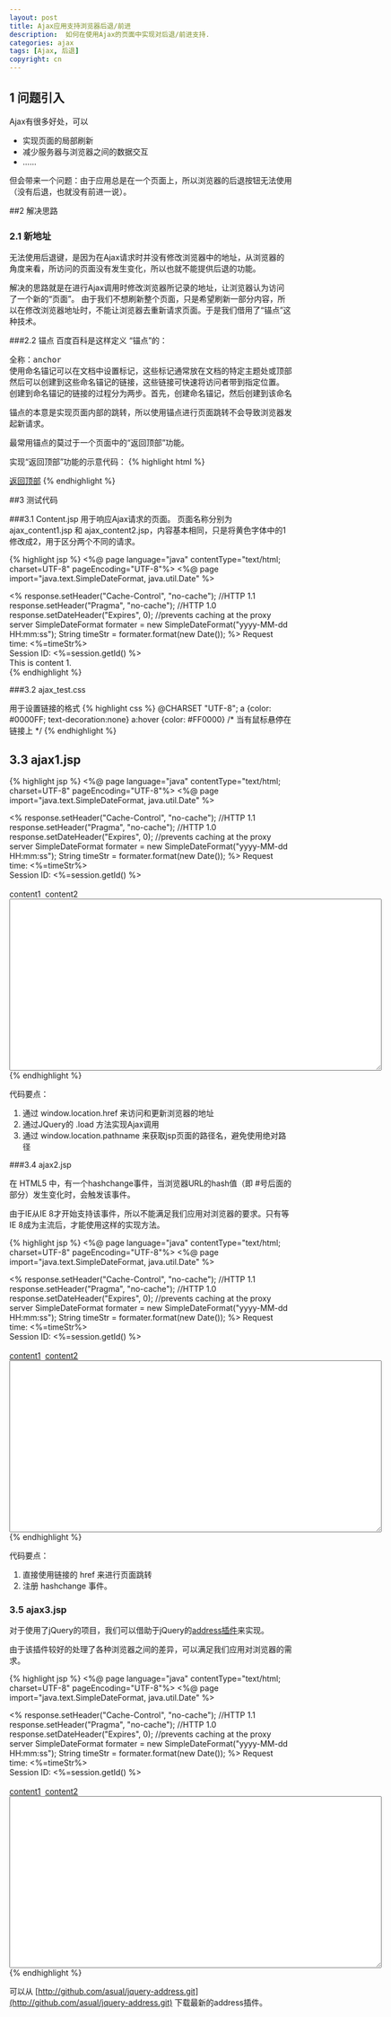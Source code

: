 ```yaml
---
layout: post
title: Ajax应用支持浏览器后退/前进
description:  如何在使用Ajax的页面中实现对后退/前进支持.
categories: ajax
tags: [Ajax, 后退]
copyright: cn
---
```


## 1	问题引入
Ajax有很多好处，可以

* 实现页面的局部刷新
* 减少服务器与浏览器之间的数据交互
* ……

但会带来一个问题：由于应用总是在一个页面上，所以浏览器的后退按钮无法使用（没有后退，也就没有前进一说）。

##2	解决思路

### 2.1	新地址
无法使用后退键，是因为在Ajax请求时并没有修改浏览器中的地址，从浏览器的角度来看，所访问的页面没有发生变化，所以也就不能提供后退的功能。

解决的思路就是在进行Ajax调用时修改浏览器所记录的地址，让浏览器认为访问了一个新的“页面”。
由于我们不想刷新整个页面，只是希望刷新一部分内容，所以在修改浏览器地址时，不能让浏览器去重新请求页面。于是我们借用了“锚点”这种技术。

###2.2	锚点
百度百科是这样定义 “锚点”的：

<pre>
全称：anchor
使用命名锚记可以在文档中设置标记，这些标记通常放在文档的特定主题处或顶部。
然后可以创建到这些命名锚记的链接，这些链接可快速将访问者带到指定位置。
创建到命名锚记的链接的过程分为两步。首先，创建命名锚记，然后创建到该命名锚记的链接。
</pre>

锚点的本意是实现页面内部的跳转，所以使用锚点进行页面跳转不会导致浏览器发起新请求。

最常用锚点的莫过于一个页面中的“返回顶部”功能。

实现“返回顶部”功能的示意代码：
{% highlight html %}
<!-- 在页面顶部定义一个名为“top”锚点 -->
<a name="top"></a>

<!-- 在页面底部提供一个访问“top”锚点的链接 -->
<a href="#top">返回顶部</a>
{% endhighlight %}

##3 测试代码

###3.1 Content.jsp
用于响应Ajax请求的页面。
页面名称分别为 ajax_content1.jsp 和 ajax_content2.jsp，内容基本相同，只是将黄色字体中的1修改成2，用于区分两个不同的请求。

{% highlight jsp %}
<%@ page language="java" contentType="text/html; charset=UTF-8" 
    pageEncoding="UTF-8"%>
<%@ page import="java.text.SimpleDateFormat, java.util.Date" %>
<!DOCTYPE html PUBLIC "-//W3C//DTD HTML 4.01 Transitional//EN" 
    "http://www.w3.org/TR/html4/loose.dtd">
<html>
<head>
    <meta http-equiv="Content-Type" content="text/html; charset=UTF-8"/>
    <title>Ajax content 1</title>
</head>
<%
    response.setHeader("Cache-Control", "no-cache"); //HTTP 1.1 
    response.setHeader("Pragma", "no-cache");        //HTTP 1.0 
    response.setDateHeader("Expires", 0);            //prevents caching at the proxy server
    SimpleDateFormat formater = new SimpleDateFormat("yyyy-MM-dd HH:mm:ss");
    String timeStr = formater.format(new Date());
%>
<body>
    Request time: <%=timeStr%><br>
    Session ID: <%=session.getId() %><br>
    This is content 1.<br>
</body>
</html>
{% endhighlight %}

###3.2 ajax_test.css

用于设置链接的格式
{% highlight css %}
@CHARSET "UTF-8";
a {color: #0000FF; text-decoration:none}
a:hover {color: #FF0000}    /* 当有鼠标悬停在链接上 */
{% endhighlight %}

## 3.3 ajax1.jsp

{% highlight jsp %}
<%@ page language="java" contentType="text/html; charset=UTF-8"
    pageEncoding="UTF-8"%>
<%@ page import="java.text.SimpleDateFormat, java.util.Date" %>
<!DOCTYPE html PUBLIC "-//W3C//DTD HTML 4.01 Transitional//EN"
    "http://www.w3.org/TR/html4/loose.dtd">
<!--
实现以下功能： 
1、Ajax请求时，修改浏览器地址
2、打开页面时，默认显示第一个链接的内容
3、没有实现后退时自动刷新内容
-->
<html>
<head>
    <meta http-equiv="Content-Type" content="text/html; charset=UTF-8"/>
    <title>Ajax test 1</title>
    <link rel="stylesheet" type="text/css" href="ajax_test.css"/> 
</head>
<%
    response.setHeader("Cache-Control", "no-cache"); //HTTP 1.1 
    response.setHeader("Pragma", "no-cache");        //HTTP 1.0 
    response.setDateHeader("Expires", 0);            //prevents caching at the proxy server
    SimpleDateFormat formater = new SimpleDateFormat("yyyy-MM-dd HH:mm:ss");
    String timeStr = formater.format(new Date());
%>
<body>
    Request time: <%=timeStr%><br>
    Session ID: <%=session.getId() %><br><br>
    <a onclick="callServer('content1')" id="content1">content1</a>&nbsp
    <a onclick="callServer('content2')" id="content2">content2</a><br>
    <textarea id="content" rows="20" cols="80"></textarea>
</body>

<script type="text/javascript" src="jquery-1.4.4.min.js"></script>
<script>
function callServer(content) {
    var url = window.location.href.split("#")[0] + "#" + content;
    window.location.href=url;
    $('#content').load(window.location.pathname.replace("1.jsp", "_" + content + ".jsp"));
}
callServer("content1");
</script>

</html>
{% endhighlight %}

代码要点：

1. 通过 window.location.href 来访问和更新浏览器的地址
2. 通过JQuery的 .load 方法实现Ajax调用
3. 通过 window.location.pathname 来获取jsp页面的路径名，避免使用绝对路径

###3.4 ajax2.jsp

在 HTML5 中，有一个hashchange事件，当浏览器URL的hash值（即 #号后面的部分）发生变化时，会触发该事件。

由于IE从IE 8才开始支持该事件，所以不能满足我们应用对浏览器的要求。只有等IE 8成为主流后，才能使用这样的实现方法。

{% highlight jsp %}
<%@ page language="java" contentType="text/html; charset=UTF-8"
    pageEncoding="UTF-8"%>
<%@ page import="java.text.SimpleDateFormat, java.util.Date" %>
<!DOCTYPE html PUBLIC "-//W3C//DTD HTML 4.01 Transitional//EN"
    "http://www.w3.org/TR/html4/loose.dtd">
<!--
实现以下功能： 
1、Ajax请求时，修改浏览器地址
2、打开页面时，默认显示第一个链接的内容
3、通过 HTML 5 规范中的 hashchange 事件支持后退、前进按钮。
    支持IE8、 FireFox 3.6.3、 Chrome 8.0。
    由于 IE7、IE6不支持hashchange 事件，无法正常使用。
-->
<html>
<head>
    <meta http-equiv="Content-Type" content="text/html; charset=UTF-8"/>
    <title>Ajax test 2</title>
    <link rel="stylesheet" type="text/css" href="ajax_test.css"/> 
</head>
<%
    response.setHeader("Cache-Control", "no-cache"); //HTTP 1.1 
    response.setHeader("Pragma", "no-cache");        //HTTP 1.0 
    response.setDateHeader("Expires", 0);            //prevents caching at the proxy server
    SimpleDateFormat formater = new SimpleDateFormat("yyyy-MM-dd HH:mm:ss");
    String timeStr = formater.format(new Date());
%>
<body>
    Request time: <%=timeStr%><br>
    Session ID: <%=session.getId() %><br><br>
    <a href="#content1" id="content1">content1</a>&nbsp
    <a href="#content2" id="content2">content2</a><br>
    <textarea id="content" rows="20" cols="80"></textarea>
</body>

<script type="text/javascript" src="jquery-1.4.4.min.js"></script>
<script>
function onHashChange() {
    var arrays = window.location.href.split("#");
    var content = "content1";
    if (arrays.length > 1) {
        content=arrays[1]
    }
    $('#content').load(window.location.pathname.replace("2.jsp", "_" + content + ".jsp"));
}

$(window).bind('hashchange', onHashChange);
$(window).trigger("hashchange");
</script>

</html>
{% endhighlight %}

代码要点：

1. 直接使用链接的 href 来进行页面跳转
2. 注册 hashchange 事件。

### 3.5 ajax3.jsp
对于使用了jQuery的项目，我们可以借助于jQuery的[address插件](http://www.asual.com/jquery/address)来实现。

由于该插件较好的处理了各种浏览器之间的差异，可以满足我们应用对浏览器的需求。


{% highlight jsp %}
<%@ page language="java" contentType="text/html; charset=UTF-8"
    pageEncoding="UTF-8"%>
<%@ page import="java.text.SimpleDateFormat, java.util.Date" %>
<!DOCTYPE html PUBLIC "-//W3C//DTD HTML 4.01 Transitional//EN"
    "http://www.w3.org/TR/html4/loose.dtd">
<!--
实现以下功能： 
1、Ajax请求时，修改浏览器地址
2、打开页面时，默认显示第一个链接的内容
3、通过jQuery 插件  address 支持后退、前进按钮。
    支持IE 6~8、 FireFox 3.6.3、 Chrome 8.0。
-->
<html>
<head>
    <meta http-equiv="Content-Type" content="text/html; charset=UTF-8"/>
    <title>Ajax test 3</title>
    <link rel="stylesheet" type="text/css" href="ajax_test.css"/> 
</head>
<%
    response.setHeader("Cache-Control", "no-cache"); //HTTP 1.1 
    response.setHeader("Pragma", "no-cache");        //HTTP 1.0 
    response.setDateHeader("Expires", 0);            //prevents caching at the proxy server
    SimpleDateFormat formater = new SimpleDateFormat("yyyy-MM-dd HH:mm:ss");
    String timeStr = formater.format(new Date());
%>
<body>
    Request time: <%=timeStr%><br>
    Session ID: <%=session.getId() %><br><br>
    <a href="#content1" id="content1">content1</a>&nbsp
    <a href="#content2" id="content2">content2</a><br>
    <textarea id="content" rows="20" cols="80"></textarea>
</body>

<script type="text/javascript" src="jquery-1.4.4.min.js"></script>
<script type="text/javascript" src="jquery.address-1.3.2.min.js"></script>
<script>
function onAddressChange(event) {
    var content = "content1";
    if (event.value != "/") {
        content = event.value.replace('/', '');
    }
    $('#content').load(window.location.pathname.replace("3.jsp", "_" + content + ".jsp"));
}

$(function(){
    $.address.change(onAddressChange);
    $('a').address();
});
</script>

</html>
{% endhighlight %}


可以从 [http://github.com/asual/jquery-address.git](http://github.com/asual/jquery-address.git) 下载最新的address插件。
